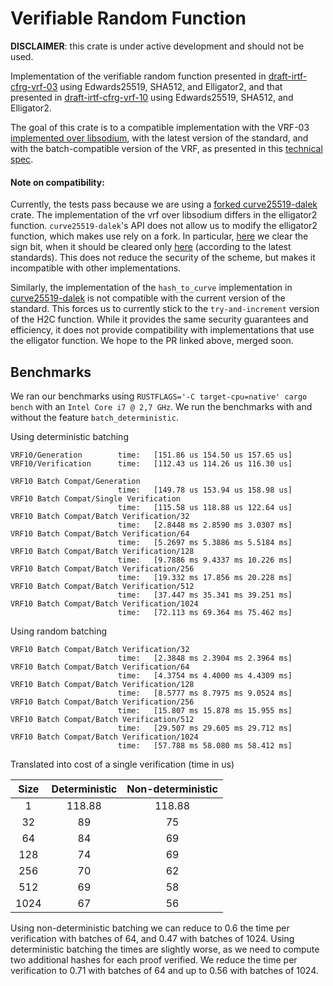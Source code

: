 # Verifiable Random Function
**DISCLAIMER**: this crate is under active development and should not be used.

Implementation of the verifiable random function presented in 
[draft-irtf-cfrg-vrf-03](https://datatracker.ietf.org/doc/html/draft-irtf-cfrg-vrf-03) using
Edwards25519, SHA512, and Elligator2, and that presented in
[draft-irtf-cfrg-vrf-10](https://datatracker.ietf.org/doc/html/draft-irtf-cfrg-vrf-10) using
Edwards25519, SHA512, and Elligator2.

The goal of this crate is to  a compatible implementation with 
the VRF-03 [implemented over libsodium](https://github.com/input-output-hk/libsodium/tree/draft-irtf-cfrg-vrf-03/src/libsodium),
with the latest version of the standard, and with the batch-compatible 
version of the VRF, as presented in this [technical spec](https://iohk.io/en/research/library/papers/on-uc-secure-range-extension-and-batch-verification-for-ecvrf/).

#### Note on compatibility: 
Currently, the tests pass because we are using a [forked curve25519-dalek](https://github.com/iquerejeta/curve25519-dalek)
crate. The implementation of the vrf over libsodium differs in the elligator2
function. `curve25519-dalek`'s API does not allow us to modify the elligator2 
function, which makes use rely on a fork. In particular, [here](https://github.com/input-output-hk/libsodium/blob/draft-irtf-cfrg-vrf-03/src/libsodium/crypto_vrf/ietfdraft03/convert.c#L84)
we clear the sign bit, when it should be cleared only [here](https://github.com/input-output-hk/libsodium/blob/draft-irtf-cfrg-vrf-03/src/libsodium/crypto_core/ed25519/ref10/ed25519_ref10.c#L2527)
(according to the latest standards).
This does not reduce the security of the scheme, but makes it incompatible with other
implementations. 

Similarly, the implementation of the `hash_to_curve` implementation in [curve25519-dalek](https://github.com/dalek-cryptography/curve25519-dalek/pull/377)
is not compatible with the current version of the standard. This forces us to currently
stick to the `try-and-increment` version of the H2C function. While it provides the 
same security guarantees and efficiency, it does not provide compatibility with 
implementations that use the elligator function. We hope to the PR linked above, 
merged soon. 

## Benchmarks
We ran our benchmarks using `RUSTFLAGS='-C target-cpu=native' cargo bench` with 
an `Intel Core i7 @ 2,7 GHz`. We run the benchmarks with and without the feature
`batch_deterministic`.

Using deterministic batching
```
VRF10/Generation        time:   [151.86 us 154.50 us 157.65 us]
VRF10/Verification      time:   [112.43 us 114.26 us 116.30 us]

VRF10 Batch Compat/Generation
                        time:   [149.78 us 153.94 us 158.98 us]
VRF10 Batch Compat/Single Verification
                        time:   [115.58 us 118.88 us 122.64 us]               
VRF10 Batch Compat/Batch Verification/32
                        time:   [2.8448 ms 2.8590 ms 3.0307 ms]
VRF10 Batch Compat/Batch Verification/64
                        time:   [5.2697 ms 5.3886 ms 5.5184 ms]
VRF10 Batch Compat/Batch Verification/128
                        time:   [9.7886 ms 9.4337 ms 10.226 ms]
VRF10 Batch Compat/Batch Verification/256
                        time:   [19.332 ms 17.856 ms 20.228 ms]
VRF10 Batch Compat/Batch Verification/512
                        time:   [37.447 ms 35.341 ms 39.251 ms]
VRF10 Batch Compat/Batch Verification/1024
                        time:   [72.113 ms 69.364 ms 75.462 ms]
```

Using random batching
```
VRF10 Batch Compat/Batch Verification/32
                        time:   [2.3848 ms 2.3904 ms 2.3964 ms]
VRF10 Batch Compat/Batch Verification/64
                        time:   [4.3754 ms 4.4000 ms 4.4309 ms]
VRF10 Batch Compat/Batch Verification/128
                        time:   [8.5777 ms 8.7975 ms 9.0524 ms]
VRF10 Batch Compat/Batch Verification/256
                        time:   [15.807 ms 15.878 ms 15.955 ms]
VRF10 Batch Compat/Batch Verification/512
                        time:   [29.507 ms 29.605 ms 29.712 ms]
VRF10 Batch Compat/Batch Verification/1024
                        time:   [57.788 ms 58.080 ms 58.412 ms]
```


Translated into cost of a single verification (time in us)

|Size| Deterministic | Non-deterministic | 
|:----: | :----: | :----: |
|1 | 118.88 | 118.88 |
|32 | 89 |75 |
| 64 | 84 | 69 |
|128 | 74 | 69| 
| 256 | 70 | 62 |
| 512 | 69 | 58|
| 1024 | 67 | 56 |

Using non-deterministic batching we can reduce to 0.6 the time per verification
with batches of 64, and 0.47 with batches of 1024. Using deterministic batching
the times are slightly worse, as we need to compute two additional hashes for each 
proof verified. We reduce the time per verification to 0.71 with batches of 64 
and up to 0.56 with batches of 1024. 
